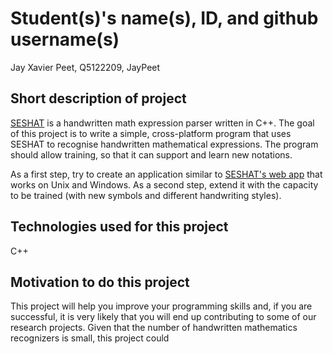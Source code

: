# Student(s)'s name(s), ID, and github username(s)

Jay Xavier Peet, Q5122209, JayPeet

## Short description of project

[SESHAT](https://github.com/falvaro/seshat) is a handwritten math expression parser written in C++. The goal of this project is to write a simple, cross-platform program that uses SESHAT to recognise handwritten mathematical expressions. The program should allow training, so that it can support and learn new notations.

As a first step, try to create an application similar to [SESHAT's web app](http://cat.prhlt.upv.es/mer/) that works on Unix and Windows. As a second step, extend it with the capacity to be trained (with new symbols and different handwriting styles).

## Technologies used for this project

C++

## Motivation to do this project

This project will help you improve your programming skills and, if you are successful, it is very likely that you will end up contributing to some of our research projects. Given that the number of handwritten mathematics recognizers is small, this project could
